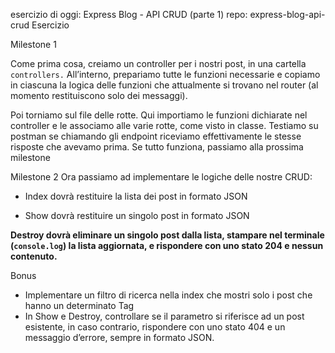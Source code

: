esercizio di oggi: Express Blog - API CRUD (parte 1)
repo: express-blog-api-crud
Esercizio

Milestone 1

Come prima cosa, creiamo un controller per i nostri post, in una cartella `controllers.`
All’interno, prepariamo tutte le funzioni necessarie e copiamo in ciascuna la logica delle funzioni che attualmente si trovano nel router (al momento restituiscono solo dei messaggi).

Poi torniamo sul file delle rotte. Qui importiamo le funzioni dichiarate nel controller e le associamo alle varie rotte, come visto in classe.
Testiamo su postman se chiamando gli endpoint riceviamo effettivamente le stesse risposte che avevamo prima.
Se tutto funziona, passiamo alla prossima milestone 


Milestone 2
Ora passiamo ad implementare le logiche delle nostre CRUD:
- Index dovrà restituire la lista dei post in formato JSON

- Show dovrà restituire un singolo post in formato JSON

__Destroy dovrà eliminare un singolo post dalla lista, stampare nel terminale (`console.log`) la lista aggiornata, e rispondere con uno stato 204 e nessun contenuto.__


Bonus
- Implementare un filtro di ricerca nella index che mostri solo i post che hanno un determinato Tag
- In Show e Destroy, controllare se il parametro si riferisce ad un post esistente, in caso contrario, rispondere con uno stato 404 e un messaggio d’errore, sempre in formato JSON.